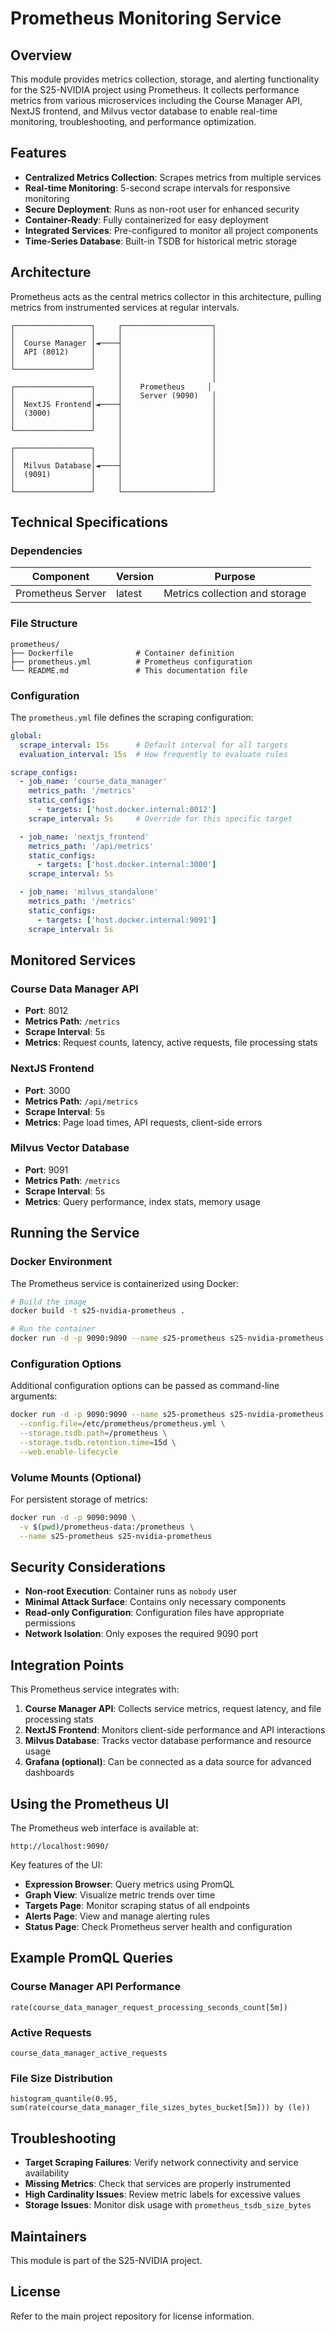 # Prometheus Monitoring Service

## Overview

This module provides metrics collection, storage, and alerting functionality for the S25-NVIDIA project using Prometheus. It collects performance metrics from various microservices including the Course Manager API, NextJS frontend, and Milvus vector database to enable real-time monitoring, troubleshooting, and performance optimization.

## Features

- **Centralized Metrics Collection**: Scrapes metrics from multiple services
- **Real-time Monitoring**: 5-second scrape intervals for responsive monitoring
- **Secure Deployment**: Runs as non-root user for enhanced security
- **Container-Ready**: Fully containerized for easy deployment
- **Integrated Services**: Pre-configured to monitor all project components
- **Time-Series Database**: Built-in TSDB for historical metric storage

## Architecture

Prometheus acts as the central metrics collector in this architecture, pulling metrics from instrumented services at regular intervals.

```
┌─────────────────┐     ┌────────────────────┐
│                 │     │                    │
│  Course Manager │◄────┤                    │
│  API (8012)     │     │                    │
│                 │     │                    │
└─────────────────┘     │                    │
                        │                    │
┌─────────────────┐     │    Prometheus     │
│                 │     │    Server (9090)   │
│  NextJS Frontend│◄────┤                    │
│  (3000)         │     │                    │
│                 │     │                    │
└─────────────────┘     │                    │
                        │                    │
┌─────────────────┐     │                    │
│                 │     │                    │
│  Milvus Database│◄────┤                    │
│  (9091)         │     │                    │
│                 │     │                    │
└─────────────────┘     └────────────────────┘
```

## Technical Specifications

### Dependencies

| Component                  | Version               | Purpose                                     |
|----------------------------|----------------------|----------------------------------------------|
| Prometheus Server          | latest               | Metrics collection and storage               |

### File Structure

```
prometheus/
├── Dockerfile              # Container definition
├── prometheus.yml          # Prometheus configuration
└── README.md               # This documentation file
```

### Configuration

The `prometheus.yml` file defines the scraping configuration:

```yaml
global:
  scrape_interval: 15s      # Default interval for all targets
  evaluation_interval: 15s  # How frequently to evaluate rules

scrape_configs:
  - job_name: 'course_data_manager'
    metrics_path: '/metrics'
    static_configs:
      - targets: ['host.docker.internal:8012']
    scrape_interval: 5s     # Override for this specific target

  - job_name: 'nextjs_frontend'
    metrics_path: '/api/metrics'
    static_configs:
      - targets: ['host.docker.internal:3000']
    scrape_interval: 5s

  - job_name: 'milvus_standalone'
    metrics_path: '/metrics'
    static_configs:
      - targets: ['host.docker.internal:9091']
    scrape_interval: 5s
```

## Monitored Services

### Course Data Manager API

- **Port**: 8012
- **Metrics Path**: `/metrics`
- **Scrape Interval**: 5s
- **Metrics**: Request counts, latency, active requests, file processing stats

### NextJS Frontend

- **Port**: 3000
- **Metrics Path**: `/api/metrics`
- **Scrape Interval**: 5s
- **Metrics**: Page load times, API requests, client-side errors

### Milvus Vector Database

- **Port**: 9091
- **Metrics Path**: `/metrics`
- **Scrape Interval**: 5s
- **Metrics**: Query performance, index stats, memory usage

## Running the Service

### Docker Environment

The Prometheus service is containerized using Docker:

```bash
# Build the image
docker build -t s25-nvidia-prometheus .

# Run the container
docker run -d -p 9090:9090 --name s25-prometheus s25-nvidia-prometheus
```

### Configuration Options

Additional configuration options can be passed as command-line arguments:

```bash
docker run -d -p 9090:9090 --name s25-prometheus s25-nvidia-prometheus \
  --config.file=/etc/prometheus/prometheus.yml \
  --storage.tsdb.path=/prometheus \
  --storage.tsdb.retention.time=15d \
  --web.enable-lifecycle
```

### Volume Mounts (Optional)

For persistent storage of metrics:

```bash
docker run -d -p 9090:9090 \
  -v $(pwd)/prometheus-data:/prometheus \
  --name s25-prometheus s25-nvidia-prometheus
```

## Security Considerations

- **Non-root Execution**: Container runs as `nobody` user
- **Minimal Attack Surface**: Contains only necessary components
- **Read-only Configuration**: Configuration files have appropriate permissions
- **Network Isolation**: Only exposes the required 9090 port

## Integration Points

This Prometheus service integrates with:

1. **Course Manager API**: Collects service metrics, request latency, and file processing stats
2. **NextJS Frontend**: Monitors client-side performance and API interactions
3. **Milvus Database**: Tracks vector database performance and resource usage
4. **Grafana (optional)**: Can be connected as a data source for advanced dashboards

## Using the Prometheus UI

The Prometheus web interface is available at:

```
http://localhost:9090/
```

Key features of the UI:

- **Expression Browser**: Query metrics using PromQL 
- **Graph View**: Visualize metric trends over time
- **Targets Page**: Monitor scraping status of all endpoints
- **Alerts Page**: View and manage alerting rules
- **Status Page**: Check Prometheus server health and configuration

## Example PromQL Queries

### Course Manager API Performance

```
rate(course_data_manager_request_processing_seconds_count[5m])
```

### Active Requests

```
course_data_manager_active_requests
```

### File Size Distribution

```
histogram_quantile(0.95, sum(rate(course_data_manager_file_sizes_bytes_bucket[5m])) by (le))
```

## Troubleshooting

- **Target Scraping Failures**: Verify network connectivity and service availability
- **Missing Metrics**: Check that services are properly instrumented
- **High Cardinality Issues**: Review metric labels for excessive values
- **Storage Issues**: Monitor disk usage with `prometheus_tsdb_size_bytes`

## Maintainers

This module is part of the S25-NVIDIA project.

## License

Refer to the main project repository for license information.
